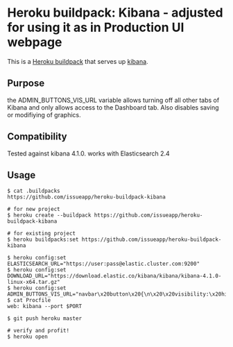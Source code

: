 Heroku buildpack: Kibana - adjusted for using it as in Production UI webpage
================================================================================

This is a [Heroku buildpack](http://devcenter.heroku.com/articles/buildpacks) that serves up [kibana](https://www.elastic.co/downloads/kibana).

Purpose
-------------
the ADMIN_BUTTONS_VIS_URL variable allows turning off all other tabs of Kibana and only allows access to the Dashboard tab. Also disables saving or modifiying of graphics.   

Compatibility
-------------

Tested against kibana 4.1.0.
works with Elasticsearch 2.4

Usage
-----

    $ cat .buildpacks
    https://github.com/issueapp/heroku-buildpack-kibana

    # for new project
    $ heroku create --buildpack https://github.com/issueapp/heroku-buildpack-kibana

    # for existing project
    $ heroku buildpacks:set https://github.com/issueapp/heroku-buildpack-kibana

    $ heroku config:set ELASTICSEARCH_URL="https://user:pass@elastic.cluster.com:9200"
    $ heroku config:set DOWNLOAD_URL="https://download.elastic.co/kibana/kibana/kibana-4.1.0-linux-x64.tar.gz"
    $ heroku config:set ADMIN_BUTTONS_VIS_URL="navbar\x20button\x20{\n\x20\x20visibility:\x20hidden\x20!important;\n\x20\x20padding:\x205px\x2015px;"
    $ cat Procfile
    web: kibana --port $PORT

    $ git push heroku master

    # verify and profit!
    $ heroku open
